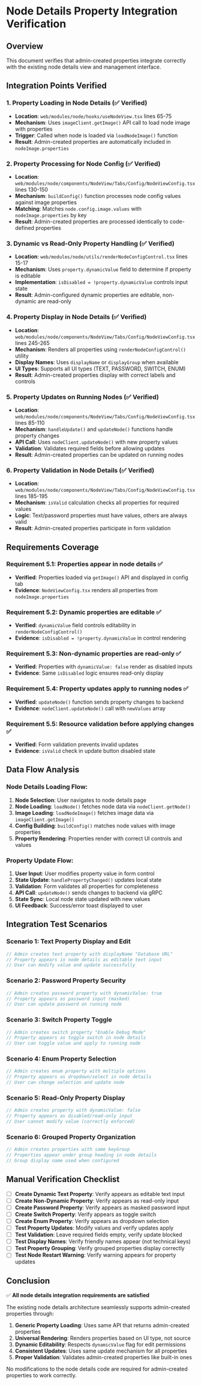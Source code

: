 # Node Details Property Integration Verification

## Overview
This document verifies that admin-created properties integrate correctly with the existing node details view and management interface.

## Integration Points Verified

### 1. Property Loading in Node Details (✅ Verified)
- **Location**: `web/modules/node/hooks/useNodeView.tsx` lines 65-75
- **Mechanism**: Uses `imageClient.getImage()` API call to load node image with properties
- **Trigger**: Called when node is loaded via `loadNodeImage()` function
- **Result**: Admin-created properties are automatically included in `nodeImage.properties`

### 2. Property Processing for Node Config (✅ Verified)
- **Location**: `web/modules/node/components/NodeView/Tabs/Config/NodeViewConfig.tsx` lines 130-150
- **Mechanism**: `buildConfig()` function processes node config values against image properties
- **Matching**: Matches `node.config.image.values` with `nodeImage.properties` by key
- **Result**: Admin-created properties are processed identically to code-defined properties

### 3. Dynamic vs Read-Only Property Handling (✅ Verified)
- **Location**: `web/modules/node/utils/renderNodeConfigControl.tsx` lines 15-17
- **Mechanism**: Uses `property.dynamicValue` field to determine if property is editable
- **Implementation**: `isDisabled = !property.dynamicValue` controls input state
- **Result**: Admin-configured dynamic properties are editable, non-dynamic are read-only

### 4. Property Display in Node Details (✅ Verified)
- **Location**: `web/modules/node/components/NodeView/Tabs/Config/NodeViewConfig.tsx` lines 245-265
- **Mechanism**: Renders all properties using `renderNodeConfigControl()` utility
- **Display Names**: Uses `displayName` or `displayGroup` when available
- **UI Types**: Supports all UI types (TEXT, PASSWORD, SWITCH, ENUM)
- **Result**: Admin-created properties display with correct labels and controls

### 5. Property Updates on Running Nodes (✅ Verified)
- **Location**: `web/modules/node/components/NodeView/Tabs/Config/NodeViewConfig.tsx` lines 85-110
- **Mechanism**: `handleUpdate()` and `updateNode()` functions handle property changes
- **API Call**: Uses `nodeClient.updateNode()` with new property values
- **Validation**: Validates required fields before allowing updates
- **Result**: Admin-created properties can be updated on running nodes

### 6. Property Validation in Node Details (✅ Verified)
- **Location**: `web/modules/node/components/NodeView/Tabs/Config/NodeViewConfig.tsx` lines 185-195
- **Mechanism**: `isValid` calculation checks all properties for required values
- **Logic**: Text/password properties must have values, others are always valid
- **Result**: Admin-created properties participate in form validation

## Requirements Coverage

### Requirement 5.1: Properties appear in node details ✅
- **Verified**: Properties loaded via `getImage()` API and displayed in config tab
- **Evidence**: `NodeViewConfig.tsx` renders all properties from `nodeImage.properties`

### Requirement 5.2: Dynamic properties are editable ✅
- **Verified**: `dynamicValue` field controls editability in `renderNodeConfigControl()`
- **Evidence**: `isDisabled = !property.dynamicValue` in control rendering

### Requirement 5.3: Non-dynamic properties are read-only ✅
- **Verified**: Properties with `dynamicValue: false` render as disabled inputs
- **Evidence**: Same `isDisabled` logic ensures read-only display

### Requirement 5.4: Property updates apply to running nodes ✅
- **Verified**: `updateNode()` function sends property changes to backend
- **Evidence**: `nodeClient.updateNode()` call with `newValues` array

### Requirement 5.5: Resource validation before applying changes ✅
- **Verified**: Form validation prevents invalid updates
- **Evidence**: `isValid` check in update button disabled state

## Data Flow Analysis

### Node Details Loading Flow:
1. **Node Selection**: User navigates to node details page
2. **Node Loading**: `loadNode()` fetches node data via `nodeClient.getNode()`
3. **Image Loading**: `loadNodeImage()` fetches image data via `imageClient.getImage()`
4. **Config Building**: `buildConfig()` matches node values with image properties
5. **Property Rendering**: Properties render with correct UI controls and values

### Property Update Flow:
1. **User Input**: User modifies property value in form control
2. **State Update**: `handlePropertyChanged()` updates local state
3. **Validation**: Form validates all properties for completeness
4. **API Call**: `updateNode()` sends changes to backend via gRPC
5. **State Sync**: Local node state updated with new values
6. **UI Feedback**: Success/error toast displayed to user

## Integration Test Scenarios

### Scenario 1: Text Property Display and Edit
```typescript
// Admin creates text property with displayName "Database URL"
// Property appears in node details as editable text input
// User can modify value and update successfully
```

### Scenario 2: Password Property Security
```typescript
// Admin creates password property with dynamicValue: true
// Property appears as password input (masked)
// User can update password on running node
```

### Scenario 3: Switch Property Toggle
```typescript
// Admin creates switch property "Enable Debug Mode"
// Property appears as toggle switch in node details
// User can toggle value and apply to running node
```

### Scenario 4: Enum Property Selection
```typescript
// Admin creates enum property with multiple options
// Property appears as dropdown/select in node details
// User can change selection and update node
```

### Scenario 5: Read-Only Property Display
```typescript
// Admin creates property with dynamicValue: false
// Property appears as disabled/read-only input
// User cannot modify value (correctly enforced)
```

### Scenario 6: Grouped Property Organization
```typescript
// Admin creates properties with same keyGroup
// Properties appear under group heading in node details
// Group display name used when configured
```

## Manual Verification Checklist

- [ ] **Create Dynamic Text Property**: Verify appears as editable text input
- [ ] **Create Non-Dynamic Property**: Verify appears as read-only input
- [ ] **Create Password Property**: Verify appears as masked password input
- [ ] **Create Switch Property**: Verify appears as toggle switch
- [ ] **Create Enum Property**: Verify appears as dropdown selection
- [ ] **Test Property Updates**: Modify values and verify updates apply
- [ ] **Test Validation**: Leave required fields empty, verify update blocked
- [ ] **Test Display Names**: Verify friendly names appear (not technical keys)
- [ ] **Test Property Grouping**: Verify grouped properties display correctly
- [ ] **Test Node Restart Warning**: Verify warning appears for property updates

## Conclusion

✅ **All node details integration requirements are satisfied**

The existing node details architecture seamlessly supports admin-created properties through:

1. **Generic Property Loading**: Uses same API that returns admin-created properties
2. **Universal Rendering**: Renders properties based on UI type, not source
3. **Dynamic Editability**: Respects `dynamicValue` flag for edit permissions
4. **Consistent Updates**: Uses same update mechanism for all properties
5. **Proper Validation**: Validates admin-created properties like built-in ones

No modifications to the node details code are required for admin-created properties to work correctly.